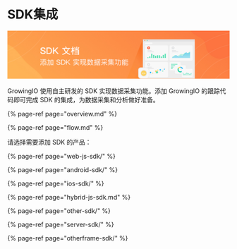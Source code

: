 # SDK集成

![](../../.gitbook/assets/image%20%2864%29.png)

GrowingIO 使用自主研发的 SDK 实现数据采集功能。添加 GrowingIO 的跟踪代码即可完成 SDK 的集成，为数据采集和分析做好准备。

{% page-ref page="overview.md" %}

{% page-ref page="flow.md" %}

请选择需要添加 SDK 的产品：

{% page-ref page="web-js-sdk/" %}

{% page-ref page="android-sdk/" %}

{% page-ref page="ios-sdk/" %}

{% page-ref page="hybrid-js-sdk.md" %}

{% page-ref page="other-sdk/" %}

{% page-ref page="server-sdk/" %}

{% page-ref page="otherframe-sdk/" %}

